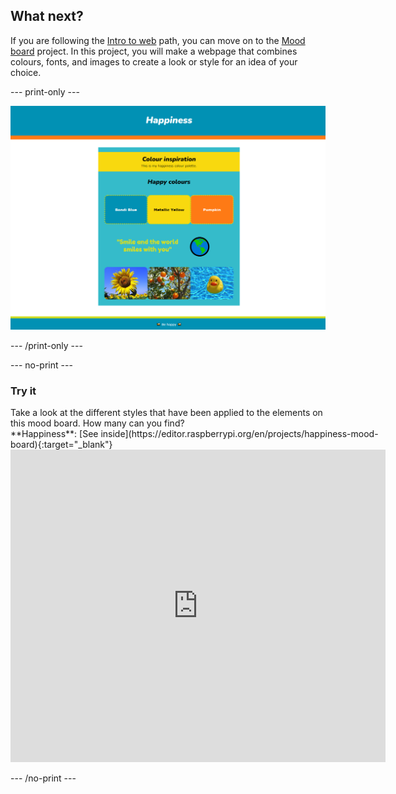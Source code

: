 ## What next?

If you are following the [Intro to web](https://projects.raspberrypi.org/en/pathways/web-intro) path, you can move on to the [Mood board](https://projects.raspberrypi.org/en/projects/mood-board) project. In this project, you will make a webpage that combines colours, fonts, and images to create a look or style for an idea of your choice.

--- print-only ---

![alt=""](images/happiness.PNG)

--- /print-only ---

--- no-print ---

### Try it
<div style="display: flex; flex-wrap: wrap">
<div style="flex-basis: 175px; flex-grow: 1">  
Take a look at the different styles that have been applied to the elements on this mood board. How many can you find?
</div>
<div>
**Happiness**: [See inside](https://editor.raspberrypi.org/en/projects/happiness-mood-board){:target="_blank"}
<div><iframe src="https://editor.raspberrypi.org/en/embed/viewer/happiness-mood-board" width="600" height="500" frameborder="0" marginwidth="0" marginheight="0" allowfullscreen> </iframe>
</div>
</div>
</div>

--- /no-print ---


